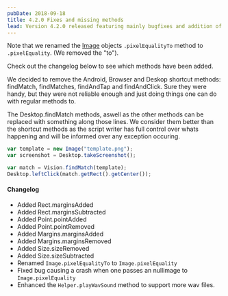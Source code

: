 ```yaml
---
pubDate: 2018-09-18
title: 4.2.0 Fixes and missing methods
lead: Version 4.2.0 released featuring mainly bugfixes and addition of small methods.
---
```


Note that we renamed the [Image](/docs/apiref/Image) objects `.pixelEqualityTo` method to `.pixelEquality`. (We removed the "to").

Check out the changelog below to see which methods have been added.

We decided to remove the Android, Browser and Deskop shortcut methods: findMatch, findMatches, findAndTap and findAndClick.
Sure they were handy, but they were not reliable enough and just doing things one can do with regular methods to.

The Desktop.findMatch methods, aswell as the other methods can be replaced with something along those lines.
We consider them better than the shortcut methods as the script writer has full control over whats happening and will be informed over any exception occuring.

```javascript
var template = new Image("template.png");
var screenshot = Desktop.takeScreenshot();

var match = Vision.findMatch(template);
Desktop.leftClick(match.getRect().getCenter());
```

#### Changelog

- Added Rect.marginsAdded
- Added Rect.marginsSubtracted
- Added Point.pointAdded
- Added Point.pointRemoved
- Added Margins.marginsAdded
- Added Margins.marginsRemoved
- Added Size.sizeRemoved
- Added Size.sizeSubtracted
- Renamed `Image.pixelEqualityTo` to `Image.pixelEquality`
- Fixed bug causing a crash when one passes an nullimage to `Image.pixelEquality`
- Enhanced the `Helper.playWavSound` method to support more wav files.
